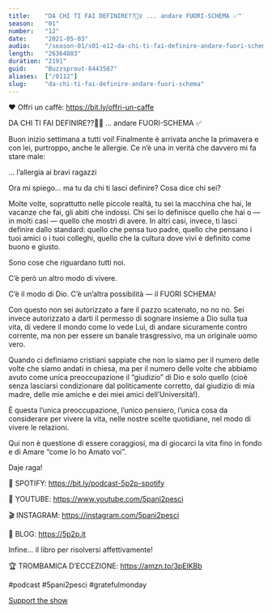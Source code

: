 ```yaml
---
title:    "DA CHI TI FAI DEFINIRE??🤦‍♀️ ... andare FUORI-SCHEMA ✅"
season:   "01"
number:   "12"
date:     "2021-05-03"
audio:    "/season-01/s01-e12-da-chi-ti-fai-definire-andare-fuori-schema.mp3"
length:   "26364883"
duration: "2191"
guid:     "Buzzsprout-8443587"
aliases:  ["/0112"]
slug:     "da-chi-ti-fai-definire-andare-fuori-schema"
---
```

❤️ Offri un caffè: https://bit.ly/offri-un-caffe

DA CHI TI FAI DEFINIRE??🤦‍♀️ ... andare FUORI-SCHEMA ✅

Buon inizio settimana a tutti voi! Finalmente è arrivata anche la primavera e con lei, purtroppo, anche le allergie. Ce n’è una in verità che davvero mi fa stare male:

... l’allergia ai bravi ragazzi

Ora mi spiego... ma tu da chi ti lasci definire? Cosa dice chi sei?

Molte volte, soprattutto nelle piccole realtà, tu sei la macchina che hai, le vacanze che fai, gli abiti che indossi. Chi sei lo definisce quello che hai o — in molti casi — quello che mostri di avere. In altri casi, invece, ti lasci definire dallo standard: quello che pensa tuo padre, quello che pensano i tuoi amici o i tuoi colleghi, quello che la cultura dove vivi è definito come buono e giusto.

Sono cose che riguardano tutti noi.

C’è però un altro modo di vivere.

C’è il modo di Dio. C’è un’altra possibilità — il FUORI SCHEMA!

Con questo non sei autorizzato a fare il pazzo scatenato, no no no. Sei invece autorizzato a darti il permesso di sognare insieme a Dio sulla tua vita, di vedere il mondo come lo vede Lui, di andare sicuramente contro corrente, ma non per essere un banale trasgressivo, ma un originale uomo vero.

Quando ci definiamo cristiani sappiate che non lo siamo per il numero delle volte che siamo andati in chiesa, ma per il numero delle volte che abbiamo avuto come unica preoccupazione il “giudizio” di Dio e solo quello (cioè senza lasciarsi condizionare dal politicamente corretto, dal giudizio di mia madre, delle mie amiche e dei miei amici dell’Università!).

È questa l’unica preoccupazione, l’unico pensiero, l’unica cosa da considerare per vivere la vita, nelle nostre scelte quotidiane, nel modo di vivere le relazioni.

Qui non è questione di essere coraggiosi, ma di giocarci la vita fino in fondo e di Amare “come Io ho Amato voi”.

Daje raga!

👾 SPOTIFY: https://bit.ly/podcast-5p2p-spotify

🔴 YOUTUBE: https://www.youtube.com/5pani2pesci

🎬 INSTAGRAM: https://instagram.com/5pani2pesci

🦄 BLOG: https://5p2p.it

Infine... il libro per risolversi affettivamente!

🏆 TROMBAMICA D’ECCEZIONE: https://amzn.to/3pElKBb

#podcast #5pani2pesci #gratefulmonday

[Support the show](https://bit.ly/offri-un-caffe)
                